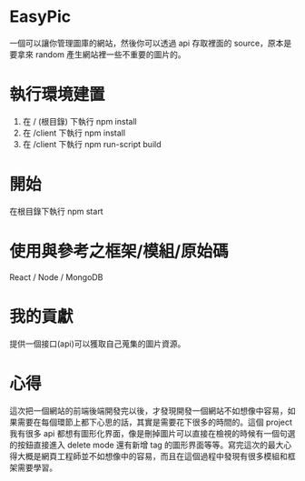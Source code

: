 # EasyPic
一個可以讓你管理圖庫的網站，然後你可以透過 api 存取裡面的 source，原本是要拿來 random 產生網站裡一些不重要的圖片的。

# 執行環境建置
1. 在 / (根目錄) 下執行 npm install
2. 在 /client 下執行 npm install
3. 在 /client 下執行 npm run-script build

# 開始
在根目錄下執行 npm start

# 使用與參考之框架/模組/原始碼
React / Node / MongoDB

# 我的貢獻
提供一個接口(api)可以獲取自己蒐集的圖片資源。

# 心得
這次把一個網站的前端後端開發完以後，才發現開發一個網站不如想像中容易，如果需要在每個環節上都下心思的話，其實是需要花下很多的時間的。這個 project 我有很多 api 都想有圖形化界面，像是刪掉圖片可以直接在檢視的時候有一個句選的按鈕直接進入 delete mode 還有新增 tag 的圖形界面等等。寫完這次的最大心得大概是網頁工程師並不如想像中的容易，而且在這個過程中發現有很多模組和框架需要學習。
